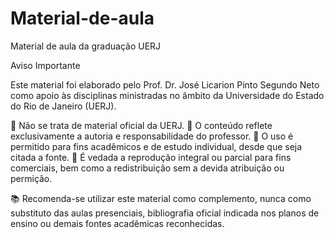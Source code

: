 # Material-de-aula
Material de aula da graduação UERJ


Aviso Importante

Este material foi elaborado pelo Prof. Dr. José Licarion Pinto Segundo Neto como apoio às disciplinas ministradas no âmbito da Universidade do Estado do Rio de Janeiro (UERJ).

🔹 Não se trata de material oficial da UERJ.
🔹 O conteúdo reflete exclusivamente a autoria e responsabilidade do professor.
🔹 O uso é permitido para fins acadêmicos e de estudo individual, desde que seja citada a fonte.
🔹 É vedada a reprodução integral ou parcial para fins comerciais, bem como a redistribuição sem a devida atribuição ou permição.

📚 Recomenda-se utilizar este material como complemento, nunca como substituto das aulas presenciais, bibliografia oficial indicada nos planos de ensino ou demais fontes acadêmicas reconhecidas.
